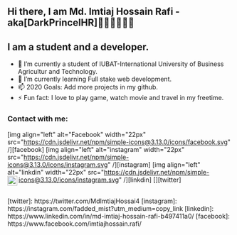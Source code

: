 ## Hi there, I am Md. Imtiaj Hossain Rafi - aka[DarkPrinceIHR]👋👋👋🧒🧒🧒

## I am a student and a developer.

- 🔭 I’m currently a student of IUBAT-International University of Business Agricultur and Technology.
- 🌱 I’m currently learning Full stake web development.
- 📫 2020 Goals: Add more projects in my github.
- ⚡ Fun fact: I love to play game, watch movie and travel in my freetime.


### Contact with me:

[img align="left" alt="Facebook" width="22px" src="https://cdn.jsdelivr.net/npm/simple-icons@3.13.0/icons/facebook.svg" /][facebook]
[img align="left" alt="instagram" width="22px" src="https://cdn.jsdelivr.net/npm/simple-icons@3.13.0/icons/instagram.svg" /][instagram]
[img align="left" alt="linkdin" width="22px" src="https://cdn.jsdelivr.net/npm/simple-icons@3.13.0/icons/instagram.svg" /][linkdin]
[<img align="left" alt="codeSTACKr | Twitter" width="22px" src="https://cdn.jsdelivr.net/npm/simple-icons@v3/icons/twitter.svg" />][twitter]

</br>
[twitter]: https://twitter.com/MdImtiajHossai4
[instagram]: https://instagram.com/fadded_mist?utm_medium=copy_link
[linkedin]: https://www.linkedin.com/in/md-imtiaj-hossain-rafi-b497411a0/
[facebook]: https://www.facebook.com/imtiajhossain.rafi/
